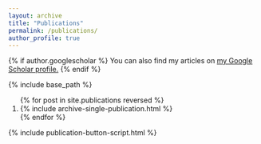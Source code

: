 ```yaml
---
layout: archive
title: "Publications"
permalink: /publications/
author_profile: true
---
```


{% if author.googlescholar %}
  You can also find my articles on <u><a href="{{author.googlescholar}}">my Google Scholar profile</a>.</u>
{% endif %}

{% include base_path %}
<ol>
{% for post in site.publications reversed %}
  <li>{% include archive-single-publication.html %}</li>
{% endfor %}
</ol>
{% include publication-button-script.html %}
